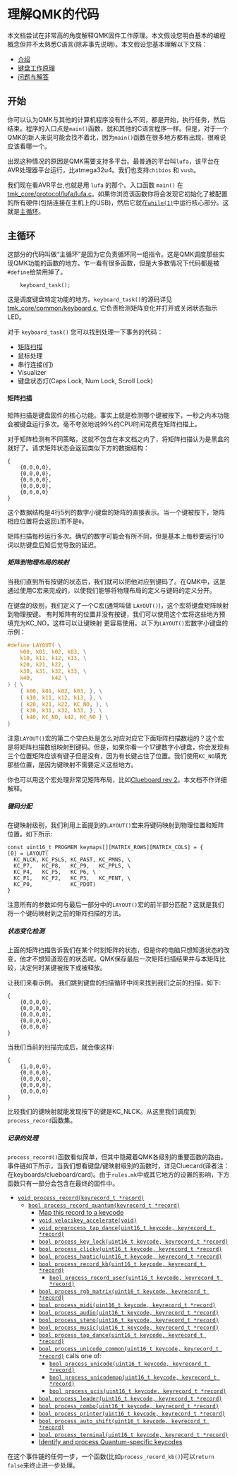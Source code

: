 # 理解QMK的代码

本文档尝试在非常高的角度解释QMK固件工作原理。本文假设您明白基本的编程概念但并不太熟悉C语言(除非事先说明)。本文假设您基本理解以下文档：

* [介绍](zh-cn/getting_started_introduction.md)
* [键盘工作原理](zh-cn/how_keyboards_work.md)
* [问题与解答](zh-cnfaq.md)

## 开始

你可以认为QMK与其他的计算机程序没有什么不同，都是开始，执行任务，然后结束。程序的入口点是`main()`函数，就和其他的C语言程序一样。但是，对于一个QMK的新人来说可能会找不着北，因为`main()`函数在很多地方都有出现，很难说应该看哪一个。

出现这种情况的原因是QMK需要支持多平台。最普通的平台叫`lufa`，该平台在AVR处理器平台运行，比atmega32u4。我们也支持`chibios` 和 `vusb`。

我们现在看AVR平台,也就是用 `lufa` 的那个。入口函数 `main()` 在 [tmk_core/protocol/lufa/lufa.c](https://github.com/qmk/qmk_firmware/blob/e1203a222bb12ab9733916164a000ef3ac48da93/tmk_core/protocol/lufa/lufa.c#L1028)。如果你浏览该函数你将会发现它初始化了被配置的所有硬件(包括连接在主机上的USB)，然后它就在[`while(1)`](https://github.com/qmk/qmk_firmware/blob/e1203a222bb12ab9733916164a000ef3ac48da93/tmk_core/protocol/lufa/lufa.c#L1069)中运行核心部分。这就是[主循环](#主循环)。

## 主循环

这部分的代码叫做“主循环”是因为它负责循环同一组指令。这是QMK调度那些实现QMK功能的函数的地方。乍一看有很多函数，但是大多数情况下代码都是被`#define`给禁用掉了。

```
    keyboard_task();
```

这是调度键盘特定功能的地方。`keyboard_task()`的源码详见[tmk_core/common/keyboard.c](https://github.com/qmk/qmk_firmware/blob/e1203a222bb12ab9733916164a000ef3ac48da93/tmk_core/common/keyboard.c#L216), 它负责检测矩阵变化并打开或关闭状态指示LED。

对于 `keyboard_task()` 您可以找到处理一下事务的代码：

* [矩阵扫描](#矩阵扫描)
* 鼠标处理
* 串行连接(们)
* Visualizer
* 键盘状态灯(Caps Lock, Num Lock, Scroll Lock)

#### 矩阵扫描

矩阵扫描是键盘固件的核心功能。事实上就是检测哪个键被按下，一秒之内本功能会被键盘运行多次。毫不夸张地说99%的CPU时间花费在矩阵扫描上。

对于矩阵检测有不同策略，这就不包含在本文档之内了，将矩阵扫描认为是黑盒的就好了。请求矩阵状态会返回类似下方的数据结构：


```
{
    {0,0,0,0},
    {0,0,0,0},
    {0,0,0,0},
    {0,0,0,0},
    {0,0,0,0}
}
```

这个数据结构是4行5列的数字小键盘的矩阵的直接表示。当一个键被按下，矩阵相应位置将会返回`1`而不是`0`。

矩阵扫描每秒运行多次。确切的数字可能会有所不同，但是基本上每秒要运行10词以防键盘后知后觉导致的延迟。

##### 矩阵到物理布局的映射

当我们直到所有按键的状态后，我们就可以把他对应到键码了。在QMK中，这是通过使用C宏来完成的，以使我们能够将物理布局的定义与键码的定义分开。

在键盘的级别，我们定义了一个C宏(通常叫做 `LAYOUT()`)，这个宏将键盘矩阵映射到物理按键。 有时矩阵有的位置并没有按键，我们可以使用这个宏将这些地方预填充为KC_NO，这样可以让键映射 更容易使用。以下为`LAYOUT()`宏数字小键盘的示例：

```c
#define LAYOUT( \
    k00, k01, k02, k03, \
    k10, k11, k12, k13, \
    k20, k21, k22, \
    k30, k31, k32, k33, \
    k40,      k42 \
) { \
    { k00, k01, k02, k03, }, \
    { k10, k11, k12, k13, }, \
    { k20, k21, k22, KC_NO, }, \
    { k30, k31, k32, k33, }, \
    { k40, KC_NO, k42, KC_NO } \
}
```

注意`LAYOUT()`宏的第二个空白处是怎么对应对应它下面矩阵扫描数组的？这个宏是将矩阵扫描数组映射到键码。但是，如果你看一个17键数字小键盘，你会发现有三个位置矩阵应该有键子但是没有，因为有长键占住了位置。我们使用`KC_NO`填充那些位置，是因为键映射不需要定义这些地方。

你也可以用这个宏处理非常见矩阵布局，比如[Clueboard rev 2](https://github.com/qmk/qmk_firmware/blob/e1203a222bb12ab9733916164a000ef3ac48da93/keyboards/clueboard/66/rev2/rev2.h)。本文档不作详细解释。

##### 键码分配

在键映射级别，我们利用上面提到的`LAYOUT()`宏来将键码映射到物理位置和矩阵位置。如下所示:<!--TODO：翻译需改进，或原文问题。原文为：map keycodes to physical locations to matrix locations.-->

```
const uint16_t PROGMEM keymaps[][MATRIX_ROWS][MATRIX_COLS] = {
[0] = LAYOUT(
  KC_NLCK, KC_PSLS, KC_PAST, KC_PMNS, \
  KC_P7,   KC_P8,   KC_P9,   KC_PPLS, \
  KC_P4,   KC_P5,   KC_P6, \
  KC_P1,   KC_P2,   KC_P3,   KC_PENT, \
  KC_P0,            KC_PDOT)
}
```

注意所有的参数如何与最后一部分中的`LAYOUT()`宏的前半部分匹配？这就是我们将一个键码映射到之前的矩阵扫描的方法。<!--译者表示没理解，按字面译的，有更好的请改进。谢谢。-->

##### 状态变化检测

上面的矩阵扫描告诉我们在某个时刻矩阵的状态，但是你的电脑只想知道状态的改变，他才不想知道现在的状态呢。QMK保存最后一次矩阵扫描结果并与本矩阵比较，决定何时某键被按下或被释放。

让我们来看示例。 我们跳到键盘的扫描循环中间来找到我们之前的扫描，如下:

```
{
    {0,0,0,0},
    {0,0,0,0},
    {0,0,0,0},
    {0,0,0,0},
    {0,0,0,0}
}
```

当我们当前的扫描完成后，就会像这样:

```
{
    {1,0,0,0},
    {0,0,0,0},
    {0,0,0,0},
    {0,0,0,0},
    {0,0,0,0}
}
```

比较我们的键映射就能发现按下的键是KC_NLCK。从这里我们调度到`process_record`函数集。<!--TODO：待改进翻译，原文为：From here we dispatch to the `process_record` set of functions-->

<!-- FIXME: Magic happens between here and process_record -->

##### 记录的处理

`process_record()`函数看似简单，但其中隐藏着QMK各级别的重要函数的路由。事件链如下所示，当我们想看键盘/键映射级别的函数时，详见Cluecard(译者注：在keyboards/clueboard/card)。由于`rules.mk`中或其它地方的设置的影响，下方函数只有一部分会包含在最终的固件中。

* [`void process_record(keyrecord_t *record)`](https://github.com/qmk/qmk_firmware/blob/e1203a222bb12ab9733916164a000ef3ac48da93/tmk_core/common/action.c#L172)
  * [`bool process_record_quantum(keyrecord_t *record)`](https://github.com/qmk/qmk_firmware/blob/e1203a222bb12ab9733916164a000ef3ac48da93/quantum/quantum.c#L206)
    * [Map this record to a keycode](https://github.com/qmk/qmk_firmware/blob/e1203a222bb12ab9733916164a000ef3ac48da93/quantum/quantum.c#L226)
    * [`void velocikey_accelerate(void)`](https://github.com/qmk/qmk_firmware/blob/c1c5922aae7b60b7c7d13d3769350eed9dda17ab/quantum/velocikey.c#L27)
    * [`void preprocess_tap_dance(uint16_t keycode, keyrecord_t *record)`](https://github.com/qmk/qmk_firmware/blob/e1203a222bb12ab9733916164a000ef3ac48da93/quantum/process_keycode/process_tap_dance.c#L119)
    * [`bool process_key_lock(uint16_t keycode, keyrecord_t *record)`](https://github.com/qmk/qmk_firmware/blob/e1203a222bb12ab9733916164a000ef3ac48da93/quantum/process_keycode/process_key_lock.c#L62)
    * [`bool process_clicky(uint16_t keycode, keyrecord_t *record)`](https://github.com/qmk/qmk_firmware/blob/e1203a222bb12ab9733916164a000ef3ac48da93/quantum/process_keycode/process_clicky.c#L79)
    * [`bool process_haptic(uint16_t keycode, keyrecord_t *record)`](https://github.com/qmk/qmk_firmware/blob/2cee371bf125a6ec541dd7c5a809573facc7c456/drivers/haptic/haptic.c#L216)
    * [`bool process_record_kb(uint16_t keycode, keyrecord_t *record)`](https://github.com/qmk/qmk_firmware/blob/e1203a222bb12ab9733916164a000ef3ac48da93/keyboards/clueboard/card/card.c#L20)
      * [`bool process_record_user(uint16_t keycode, keyrecord_t *record)`](https://github.com/qmk/qmk_firmware/blob/e1203a222bb12ab9733916164a000ef3ac48da93/keyboards/clueboard/card/keymaps/default/keymap.c#L58)
    * [`bool process_rgb_matrix(uint16_t keycode, keyrecord_t *record)`](https://github.com/qmk/qmk_firmware/blob/e1203a222bb12ab9733916164a000ef3ac48da93/quantum/rgb_matrix.c#L139)
    * [`bool process_midi(uint16_t keycode, keyrecord_t *record)`](https://github.com/qmk/qmk_firmware/blob/e1203a222bb12ab9733916164a000ef3ac48da93/quantum/process_keycode/process_midi.c#L81)
    * [`bool process_audio(uint16_t keycode, keyrecord_t *record)`](https://github.com/qmk/qmk_firmware/blob/e1203a222bb12ab9733916164a000ef3ac48da93/quantum/process_keycode/process_audio.c#L19)
    * [`bool process_steno(uint16_t keycode, keyrecord_t *record)`](https://github.com/qmk/qmk_firmware/blob/e1203a222bb12ab9733916164a000ef3ac48da93/quantum/process_keycode/process_steno.c#L160)
    * [`bool process_music(uint16_t keycode, keyrecord_t *record)`](https://github.com/qmk/qmk_firmware/blob/e1203a222bb12ab9733916164a000ef3ac48da93/quantum/process_keycode/process_music.c#L114)
    * [`bool process_tap_dance(uint16_t keycode, keyrecord_t *record)`](https://github.com/qmk/qmk_firmware/blob/e1203a222bb12ab9733916164a000ef3ac48da93/quantum/process_keycode/process_tap_dance.c#L141)
    * [`bool process_unicode_common(uint16_t keycode, keyrecord_t *record)`](https://github.com/qmk/qmk_firmware/blob/e1203a222bb12ab9733916164a000ef3ac48da93/quantum/process_keycode/process_unicode_common.c#L169)
      calls one of:
        * [`bool process_unicode(uint16_t keycode, keyrecord_t *record)`](https://github.com/qmk/qmk_firmware/blob/e1203a222bb12ab9733916164a000ef3ac48da93/quantum/process_keycode/process_unicode.c#L20)
        * [`bool process_unicodemap(uint16_t keycode, keyrecord_t *record)`](https://github.com/qmk/qmk_firmware/blob/e1203a222bb12ab9733916164a000ef3ac48da93/quantum/process_keycode/process_unicodemap.c#L46)
        * [`bool process_ucis(uint16_t keycode, keyrecord_t *record)`](https://github.com/qmk/qmk_firmware/blob/e1203a222bb12ab9733916164a000ef3ac48da93/quantum/process_keycode/process_ucis.c#L95)
    * [`bool process_leader(uint16_t keycode, keyrecord_t *record)`](https://github.com/qmk/qmk_firmware/blob/e1203a222bb12ab9733916164a000ef3ac48da93/quantum/process_keycode/process_leader.c#L51)
    * [`bool process_combo(uint16_t keycode, keyrecord_t *record)`](https://github.com/qmk/qmk_firmware/blob/e1203a222bb12ab9733916164a000ef3ac48da93/quantum/process_keycode/process_combo.c#L115)
    * [`bool process_printer(uint16_t keycode, keyrecord_t *record)`](https://github.com/qmk/qmk_firmware/blob/e1203a222bb12ab9733916164a000ef3ac48da93/quantum/process_keycode/process_printer.c#L77)
    * [`bool process_auto_shift(uint16_t keycode, keyrecord_t *record)`](https://github.com/qmk/qmk_firmware/blob/e1203a222bb12ab9733916164a000ef3ac48da93/quantum/process_keycode/process_auto_shift.c#L94)
    * [`bool process_terminal(uint16_t keycode, keyrecord_t *record)`](https://github.com/qmk/qmk_firmware/blob/e1203a222bb12ab9733916164a000ef3ac48da93/quantum/process_keycode/process_terminal.c#L264)
    * [Identify and process Quantum-specific keycodes](https://github.com/qmk/qmk_firmware/blob/e1203a222bb12ab9733916164a000ef3ac48da93/quantum/quantum.c#L291)

在这个事件链的任何一步，一个函数(比如`process_record_kb()`)可以`return false`来终止进一步处理。

<!--
#### Mouse Handling

FIXME: This needs to be written

#### Serial Link(s)

FIXME: This needs to be written

#### Visualizer

FIXME: This needs to be written

#### Keyboard state LEDs (Caps Lock, Num Lock, Scroll Lock)

FIXME: This needs to be written

-->

<!--源文件： https://raw.githubusercontent.com/qmk/qmk_firmware/f87908228ab0bcd5302feb5701443b8af708d947/docs/understanding_qmk.md
    源提交哈希：f87908228ab0bcd5302feb5701443b8af708d947-->
<!--翻译时间:20200315-17:55(GMT+8)-->